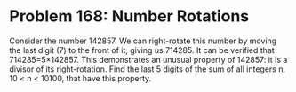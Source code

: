 # Problem 168: Number Rotations
Consider the number 142857. We can right-rotate this number by moving
the last digit (7) to the front of it, giving us 714285. It can be
verified that 714285=5×142857. This demonstrates an unusual property of
142857: it is a divisor of its right-rotation. Find the last 5 digits of
the sum of all integers n, 10 &lt; n &lt; 10100, that have this
property.
